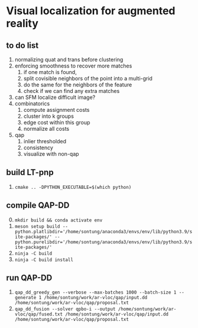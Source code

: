 # Visual localization for augmented reality

## to do list
1. normalizing quat and trans before clustering
2. enforcing smoothness to recover more matches
   1. if one match is found,
   2. split covisible neighbors of the point into a multi-grid
   3. do the same for the neighbors of the feature
   4. check if we can find any extra matches
3. can SFM localize difficult image?
4. combinatorics
   1. compute assignment costs
   2. cluster into k groups
   3. edge cost within this group
   4. normalize all costs
5. qap
   1. inlier thresholded
   2. consistency
   3. visualize with non-qap

## build LT-pnp
1. `cmake .. -DPYTHON_EXECUTABLE=$(which python)`

## compile QAP-DD
0. `mkdir build && conda activate env`
1. `meson setup build --python.platlibdir='/home/sontung/anaconda3/envs/env/lib/python3.9/site-packages/' --python.purelibdir='/home/sontung/anaconda3/envs/env/lib/python3.9/site-packages/'`
2. `ninja -C build`
3. `ninja -C build install`

## run QAP-DD

1. `qap_dd_greedy_gen --verbose --max-batches 1000 --batch-size 1 --generate 1 /home/sontung/work/ar-vloc/qap/input.dd /home/sontung/work/ar-vloc/qap/proposal.txt`
2. `qap_dd_fusion --solver qpbo-i --output /home/sontung/work/ar-vloc/qap/fused.txt /home/sontung/work/ar-vloc/qap/input.dd /home/sontung/work/ar-vloc/qap/proposal.txt`